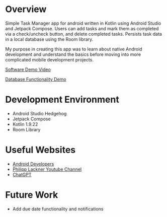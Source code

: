 # Overview

Simple Task Manager app for android written in Kotlin using Android Studio and Jetpack Compose. Users can add tasks and mark them as completed via a check/uncheck button, and delete completed tasks. Persists task data in a local database using the Room library.

My purpose in creating this app was to learn about native Android development and understand the basics before moving into more complicated mobile development projects. 

[Software Demo Video](https://youtu.be/Xn755ZDRRjo)

[Database Functionality Demo](https://youtu.be/vQJ3mOyUhsg)

# Development Environment

- Android Studio Hedgehog
- Jetpack Compose
- Kotlin 1.9.22
- Room Library

# Useful Websites

* [Android Developers](developer.android.com)
* [Philipp Lackner Youtube Channel](https://www.youtube.com/@PhilippLackner)
* [ChatGPT](chat.openai.com)

# Future Work

* Add due date functionality and notifications
